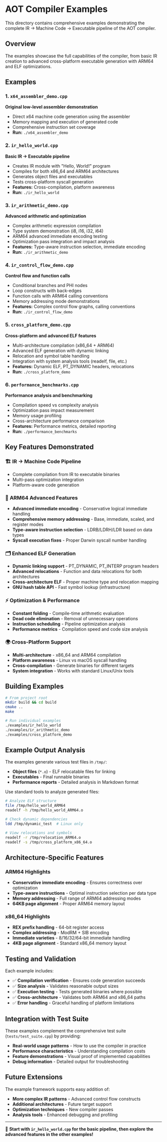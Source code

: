 # AOT Compiler Examples

This directory contains comprehensive examples demonstrating the complete IR → Machine Code → Executable pipeline of the AOT compiler.

## Overview

The examples showcase the full capabilities of the compiler, from basic IR creation to advanced cross-platform executable generation with ARM64 and ELF optimizations.

## Examples

### 1. `x64_assembler_demo.cpp` 
**Original low-level assembler demonstration**
- Direct x64 machine code generation using the assembler
- Memory mapping and execution of generated code
- Comprehensive instruction set coverage
- **Run:** `./x64_assembler_demo`

### 2. `ir_hello_world.cpp`
**Basic IR → Executable pipeline**
- Creates IR module with "Hello, World!" program
- Compiles for both x86_64 and ARM64 architectures  
- Generates object files and executables
- Tests cross-platform syscall generation
- **Features:** Cross-compilation, platform awareness
- **Run:** `./ir_hello_world`

### 3. `ir_arithmetic_demo.cpp`
**Advanced arithmetic and optimization**
- Complex arithmetic expression compilation
- Type system demonstration (i8, i16, i32, i64)
- ARM64 advanced immediate encoding testing
- Optimization pass integration and impact analysis
- **Features:** Type-aware instruction selection, immediate encoding
- **Run:** `./ir_arithmetic_demo`

### 4. `ir_control_flow_demo.cpp`
**Control flow and function calls**
- Conditional branches and PHI nodes
- Loop constructs with back-edges  
- Function calls with ARM64 calling conventions
- Memory addressing mode demonstrations
- **Features:** Complex control flow graphs, calling conventions
- **Run:** `./ir_control_flow_demo`

### 5. `cross_platform_demo.cpp`
**Cross-platform and advanced ELF features**
- Multi-architecture compilation (x86_64 + ARM64)
- Advanced ELF generation with dynamic linking
- Relocation and symbol table handling
- Integration with system analysis tools (readelf, file, etc.)
- **Features:** Dynamic ELF, PT_DYNAMIC headers, relocations  
- **Run:** `./cross_platform_demo`

### 6. `performance_benchmarks.cpp`
**Performance analysis and benchmarking**
- Compilation speed vs complexity analysis
- Optimization pass impact measurement
- Memory usage profiling
- Cross-architecture performance comparison
- **Features:** Performance metrics, detailed reporting
- **Run:** `./performance_benchmarks`

## Key Features Demonstrated

### 🏗️ **IR → Machine Code Pipeline**
- Complete compilation from IR to executable binaries
- Multi-pass optimization integration
- Platform-aware code generation

### 🎯 **ARM64 Advanced Features**
- **Advanced immediate encoding** - Conservative logical immediate handling
- **Comprehensive memory addressing** - Base, immediate, scaled, and register modes  
- **Type-aware instruction selection** - LDRB/LDRH/LDR based on data types
- **Syscall execution fixes** - Proper Darwin syscall number handling

### 🗂️ **Enhanced ELF Generation**
- **Dynamic linking support** - PT_DYNAMIC, PT_INTERP program headers
- **Advanced relocations** - Function and data relocations for both architectures
- **Cross-architecture ELF** - Proper machine type and relocation mapping
- **GNU hash table API** - Fast symbol lookup (infrastructure)

### ⚡ **Optimization & Performance**
- **Constant folding** - Compile-time arithmetic evaluation
- **Dead code elimination** - Removal of unnecessary operations
- **Instruction scheduling** - Pipeline optimization analysis
- **Performance metrics** - Compilation speed and code size analysis

### 🌍 **Cross-Platform Support**
- **Multi-architecture** - x86_64 and ARM64 compilation
- **Platform awareness** - Linux vs macOS syscall handling
- **Cross-compilation** - Generate binaries for different targets
- **System integration** - Works with standard Linux/Unix tools

## Building Examples

```bash
# From project root
mkdir build && cd build
cmake ..
make

# Run individual examples
./examples/ir_hello_world
./examples/ir_arithmetic_demo
./examples/cross_platform_demo
```

## Example Output Analysis

The examples generate various test files in `/tmp/`:
- **Object files** (`*.o`) - ELF relocatable files for linking
- **Executables** - Final runnable binaries
- **Performance reports** - Detailed analysis in Markdown format

Use standard tools to analyze generated files:
```bash
# Analyze ELF structure
file /tmp/hello_world_ARM64
readelf -h /tmp/hello_world_ARM64.o

# Check dynamic dependencies  
ldd /tmp/dynamic_test  # Linux only

# View relocations and symbols
readelf -r /tmp/relocation_ARM64.o
readelf -s /tmp/cross_platform_x86_64.o
```

## Architecture-Specific Features

### ARM64 Highlights
- **Conservative immediate encoding** - Ensures correctness over optimization
- **Type-aware instructions** - Optimal instruction selection per data type
- **Memory addressing** - Full range of ARM64 addressing modes
- **64KB page alignment** - Proper ARM64 memory layout

### x86_64 Highlights  
- **REX prefix handling** - 64-bit register access
- **Complex addressing** - ModRM + SIB encoding
- **Immediate varieties** - 8/16/32/64-bit immediate handling
- **4KB page alignment** - Standard x86_64 memory layout

## Testing and Validation

Each example includes:
- ✅ **Compilation verification** - Ensures code generation succeeds
- ✅ **Size analysis** - Validates reasonable output sizes  
- ✅ **Execution testing** - Tests generated binaries where possible
- ✅ **Cross-architecture** - Validates both ARM64 and x86_64 paths
- ✅ **Error handling** - Graceful handling of platform limitations

## Integration with Test Suite

These examples complement the comprehensive test suite (`tests/test_suite.cpp`) by providing:
- **Real-world usage patterns** - How to use the compiler in practice
- **Performance characteristics** - Understanding compilation costs
- **Feature demonstrations** - Visual proof of implemented capabilities
- **Debug information** - Detailed output for troubleshooting

## Future Extensions

The example framework supports easy addition of:
- **More complex IR patterns** - Advanced control flow constructs
- **Additional architectures** - Future target support
- **Optimization techniques** - New compiler passes
- **Analysis tools** - Enhanced debugging and profiling

---

🚀 **Start with `ir_hello_world.cpp` for the basic pipeline, then explore the advanced features in the other examples!**